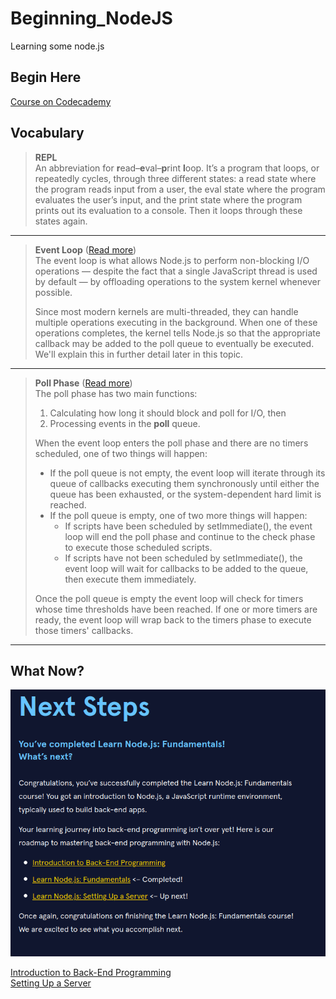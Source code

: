 # Beginning_NodeJS

Learning some node.js

## Begin Here

[Course on Codecademy](https://www.codecademy.com/enrolled/courses/learn-nodejs-fundamentals)

## Vocabulary

> **REPL**  
> An abbreviation for **r**ead–**e**val–**p**rint **l**oop. It’s a program that loops, or repeatedly cycles, through three different states: a read state where the program reads input from a user, the eval state where the program evaluates the user’s input, and the print state where the program prints out its evaluation to a console. Then it loops through these states again.  

___

> **Event Loop** ([Read more](https://nodejs.org/en/learn/asynchronous-work/event-loop-timers-and-nexttick))  
> The event loop is what allows Node.js to perform non-blocking I/O operations — despite the fact that a single JavaScript thread is used by default — by offloading operations to the system kernel whenever possible.
>
> Since most modern kernels are multi-threaded, they can handle multiple operations executing in the background. When one of these operations completes, the kernel tells Node.js so that the appropriate callback may be added to the poll queue to eventually be executed. We'll explain this in further detail later in this topic.  

___

> **Poll Phase** ([Read more](https://nodejs.org/en/learn/asynchronous-work/event-loop-timers-and-nexttick#poll))  
> The poll phase has two main functions:
>
> 1. Calculating how long it should block and poll for I/O, then
> 2. Processing events in the **poll** queue.  
>
> When the event loop enters the poll phase and there are no timers scheduled, one of two things will happen:
> - If the poll queue is not empty, the event loop will iterate through its queue of callbacks executing them synchronously until either the queue has been exhausted, or the system-dependent hard limit is reached.
> - If the poll queue is empty, one of two more things will happen:
>   - If scripts have been scheduled by setImmediate(), the event loop will end the poll phase and continue to the check phase to execute those scheduled scripts.
>   - If scripts have not been scheduled by setImmediate(), the event loop will wait for callbacks to be added to the queue, then execute them immediately.
>
> Once the poll queue is empty the event loop will check for timers whose time thresholds have been reached. If one or more timers are ready, the event loop will wrap back to the timers phase to execute those timers' callbacks.

___

## What Now?

![Next Steps](NextSteps.png "What next")

[Introduction to Back-End Programming](https://www.codecademy.com/learn/introduction-to-back-end-programming)  
[Setting Up a Server](https://www.codecademy.com/learn/learn-nodejs-setting-up-a-server)
